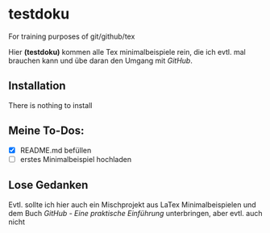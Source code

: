 # testdoku
For training purposes of git/github/tex

Hier **(testdoku)** kommen alle Tex minimalbeispiele rein, die ich evtl. mal brauchen kann und übe daran den Umgang mit *GitHub*.

## Installation
There is nothing to install

## Meine To-Dos:
- [x] README.md befüllen
- [ ] erstes Minimalbeispiel hochladen

## Lose Gedanken
Evtl. sollte ich hier auch ein Mischprojekt aus LaTex Minimalbeispielen und dem Buch _GitHub - Eine praktische Einführung_ unterbringen, aber evtl. auch nicht

